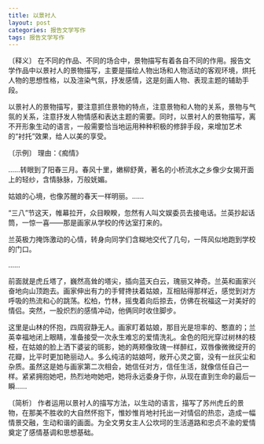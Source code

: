 ```yaml
---
title: 以景衬人
layout: post
categories: 报告文学写作
tags: 报告文学写作
---
```


〔释义〕 在不同的作品、不同的场合中，景物描写有着各自不同的作用。报告文学作品中以景衬人的景物描写，主要是描绘人物出场和人物活动的客观环境，烘托人物的思想性格，以及渲染气氛，抒发感情，这是刻画人物、表现主题的辅助手段。

以景衬人的景物描写，要注意抓住景物的特点，注意景物和人物的关系，景物与气氛的关系，注意抒发人物情感和表达主题的需要。同时，以景衬人的景物描写，离不开形象生动的语言，一般需要恰当地运用种种积极的修辞手段，来增加艺术的“衬托”效果，给人以美的享受。

〔示例〕 理由：《痴情》

……转眼到了阳春三月。春风十里，嫩柳舒黄，著名的小桥流水之乡像少女揭开面上的轻纱，含情脉脉，万般妩媚。

姑娘的心境，也像苏醒的春天一样明丽。……

“三八”节这天，帷幕拉开，众目睽睽，忽然有人叫文娱委员去接电话。兰英抄起话筒，一惊一喜——那是画家从学校的传达室打来的。

兰英极力掩饰激动的心情，转身向同学们含糊地交代了几句，一阵风似地跑到学校的门口。

……

前面就是虎丘塔了，巍然高耸的塔尖，插向蓝天白云，瑰丽又神奇。兰英和画家兴奋地向山顶跑去。画家伸出有力的手臂搀扶着姑娘，互相贴得那样近，感觉到对方呼吸的热流和心的跳荡。松柏，竹林，摇曳着向后掠去，仿佛在祝福这一对美好的情侣。突然，一股炽烈的感情冲动，他俩同时收住脚步。

这里是山林的怀抱，四周寂静无人。画家盯着姑娘，那目光是坦率的、憨直的；兰英幸福地闭上眼睛，准备接受一次永生难忘的爱情洗礼。金色的阳光穿过树林的枝桠，在姑娘的脸上洒下婆娑的斑影，她的两颊像玫瑰一样醉红，双唇像微微绽开的花瓣，比平时更加艳丽动人。多么纯洁的姑娘呵，敞开心灵之窗，没有一丝灰尘和杂质。虽然这是她与画家第二次相会，她信任对方，信任生活，就像信任自己一样。紧紧拥抱她吧，热烈地吻她吧，她将永远委身于你，从现在直到生命的最后一瞬……

〔简析〕 作者运用以景衬人的描写方法，以生动的语言，描写了苏州虎丘的景物，在那美不胜收的大自然怀抱下，惟妙惟肖地衬托出一对情侣的热恋，造成一幅情景交融，生动和谐的画面。为全文男女主人公坎坷的生活道路和忠贞不渝的爱情奠定了感情基调和思想基础。 